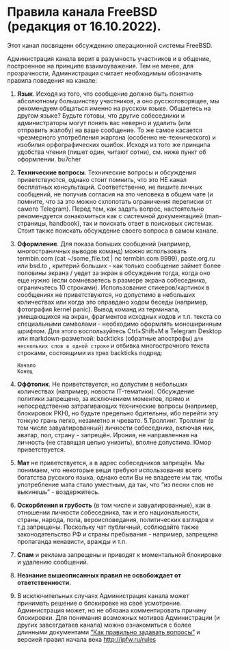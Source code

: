 # Правила канала FreeBSD (редакция от 16.10.2022).

Этот канал посвященн обсуждению операционной системы FreeBSD.

Администрация канала верит в разумность участников и в общение, построенное на принципе взаимоуважения. Тем не менее, для прозрачности, Администрация считает необходимым обозначить правила поведения на канале:

1. **Язык**. Исходя из того, что сообщение должно быть понятно абсолютному большинству участников, а оно русскоговорящее, мы рекомендуем общаться именно на русском языке. Общаетесь на другом языке? Будьте готовы, что другие собеседники и администраторы могут понять вас неверно и удалить (или отправить жалобу) на ваше сообщение. То же самое касается чрезмерного употребления жаргона (особенно не-технического) и изобилия орфографических ошибок. Исходя из того же принципа удобства чтения (пишет один, читают сотни), см. ниже пункт об оформлении. 
bu7cher

2. **Технические вопросы**. Технические вопросы и обсуждения приветствуются, однако стоит помнить, что это НЕ канал бесплатных консультаций. Соответственно, не пишите личных сообщений, не получив согласия на это человека в общем чате (и помните, что за это можно схлопотать ограничения переписки от самого Telegram). Перед тем, как задать вопрос, настоятельно рекомендуется ознакомиться как с системной документацией (man-страницы, handbook), так и поискать ответ в поисковых системах. Стоит также поискать обсуждение своего вопроса в самом канале. 


3. **Оформление**. Для показа больших сообщений (например, многостраничных выводов команд) можно использовать termbin.com (cat ~/some_file.txt | nc termbin.com 9999), paste.org.ru или bsd.to , критерий больших - как только сообщение займет более половины экрана / уедет за экран в обсуждении тогда, когда оно еще нужно (если сомневаетесь в размере экрана собеседника, ограничьтесь 10 строками). Использование стикеров/картинок в сообщениях не приветствуются, но допустимо в небольших количествах или когда это оправдано ходом беседы (например, фотография kernel panic). Вывод команд из терминала, умещающихся на экран, фрагментов исходных кодов и т.п. текста со специальными символами - необходимо оформлять моноширинным шрифтом. Для этого воспользуйтесь Ctrl+Shift+M в Telegram Desktop или markdown-разметкой: backticks (обратные апострофы) `для нескольких слов в одной строке` и отбивка многострочного текста строками, состоящими из трех backticks подряд:
    ```
    Начало
    Конец
    ```

4. **Оффтопик**. Не приветствуется, но допустим в небольших количествах (например, новости IT-тематики). Обсуждение политики запрещено, за исключением моментов, прямо и непосредственно затрагивающих технические вопросы (например, блокировок РКН), но будьте предельно бдительны, ибо перейти эту тонкую грань легко, незаметно и чревато. 
5.Троллинг. Троллинг (в том числе завуалированный) личности собеседника, включая ник, аватар, пол, страну - запрещён. Ирония, не направленная на личность (не ставящая целью унизить), вполне допустима. Юмор приветствуется. 


6. **Мат** не приветствуется, а в адрес собеседников запрещён. Мы понимаем, что некоторые вещи требуют использования всего богатства русского языка, однако если Вы не владеете им так, чтобы употребление мата стало уместным, да так, что “из песни слов не выкинешь” - воздержитесь. 


7. **Оскорбления и грубость** (в том числе и завуалированные), как в отношении личности собеседника, так и его национальности, страны, народа, пола, вероисповедания, политических взглядов и т.д запрещены. Поскольку чат публичный, соблюдайте также законодательство РФ и страны пребывания - например, запрещена пропаганда ненависти, вражды и т.п. 


8. **Спам** и реклама запрещены и приводят к моментальной блокировке и удалению сообщений. 


9. **Незнание вышеописанных правил не освобождает от ответственности.**


10. В исключительных случаях Администрация канала может принимать решение о блокировке на своё усмотрение. Администрация может, но не обязана комментировать причину блокировки. Для понимания возможных мотивов Администрации (и других завсегдатаев канала) можно ознакомиться с более длинными документами [“Как правильно задавать вопросы”](https://parallel.ru/cluster/smart-questions-ru.html) и версией правил начала века http://ipfw.ru/rules
